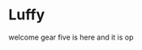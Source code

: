 # Luffy
welcome
gear five is here and it is op 
 
 
  
  
     
                  
                
                           
                                      
                    
                         
           
    
  
 
